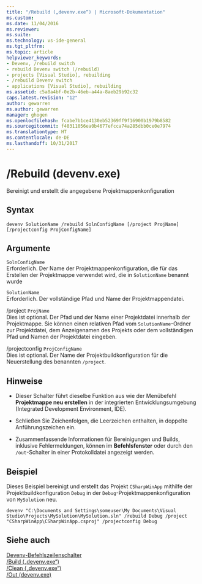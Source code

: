 ```yaml
---
title: "/Rebuild („devenv.exe“) | Microsoft-Dokumentation"
ms.custom: 
ms.date: 11/04/2016
ms.reviewer: 
ms.suite: 
ms.technology: vs-ide-general
ms.tgt_pltfrm: 
ms.topic: article
helpviewer_keywords:
- Devenv, /rebuild switch
- rebuild Devenv switch (/rebuild)
- projects [Visual Studio], rebuilding
- /rebuild Devenv switch
- applications [Visual Studio], rebuilding
ms.assetid: c5a8a4bf-0e2b-46eb-a44a-8aeb29b92c32
caps.latest.revision: "12"
author: gewarren
ms.author: gewarren
manager: ghogen
ms.openlocfilehash: fcabe7b1ce4130eb52369ff9f16900b1979b8582
ms.sourcegitcommit: f40311056ea0b4677efcca74a285dbb0ce0e7974
ms.translationtype: HT
ms.contentlocale: de-DE
ms.lasthandoff: 10/31/2017
---
```

# <a name="rebuild-devenvexe"></a>/Rebuild (devenv.exe)
Bereinigt und erstellt die angegebene Projektmappenkonfiguration  
  
## <a name="syntax"></a>Syntax  
  
```  
devenv SolutionName /rebuild SolnConfigName [/project ProjName] [/projectconfig ProjConfigName]  
```  
  
## <a name="arguments"></a>Argumente  
 `SolnConfigName`  
 Erforderlich. Der Name der Projektmappenkonfiguration, die für das Erstellen der Projektmappe verwendet wird, die in `SolutionName` benannt wurde  
  
 `SolutionName`  
 Erforderlich. Der vollständige Pfad und Name der Projektmappendatei.  
  
 /project `ProjName`  
 Dies ist optional. Der Pfad und der Name einer Projektdatei innerhalb der Projektmappe. Sie können einen relativen Pfad vom `SolutionName`-Ordner zur Projektdatei, dem Anzeigenamen des Projekts oder dem vollständigen Pfad und Namen der Projektdatei eingeben.  
  
 /projectconfig `ProjConfigName`  
 Dies ist optional. Der Name der Projektbuildkonfiguration für die Neuerstellung des benannten `/project`.  
  
## <a name="remarks"></a>Hinweise  
  
-   Dieser Schalter führt dieselbe Funktion aus wie der Menübefehl **Projektmappe neu erstellen** in der integrierten Entwicklungsumgebung (Integrated Development Environment, IDE).  
  
-   Schließen Sie Zeichenfolgen, die Leerzeichen enthalten, in doppelte Anführungszeichen ein.  
  
-   Zusammenfassende Informationen für Bereinigungen und Builds, inklusive Fehlermeldungen, können im **Befehlsfenster** oder durch den `/out`-Schalter in einer Protokolldatei angezeigt werden.  
  
## <a name="example"></a>Beispiel  
 Dieses Beispiel bereinigt und erstellt das Projekt `CSharpWinApp` mithilfe der Projektbuildkonfiguration `Debug` in der `Debug`-Projektmappenkonfiguration von `MySolution` neu.  
  
```  
devenv "C:\Documents and Settings\someuser\My Documents\Visual Studio\Projects\MySolution\MySolution.sln" /rebuild Debug /project "CSharpWinApp\CSharpWinApp.csproj" /projectconfig Debug   
```  
  
## <a name="see-also"></a>Siehe auch  
 [Devenv-Befehlszeilenschalter](../../ide/reference/devenv-command-line-switches.md)   
 [/Build („devenv.exe“)](../../ide/reference/build-devenv-exe.md)   
 [/Clean („devenv.exe“)](../../ide/reference/clean-devenv-exe.md)   
 [/Out (devenv.exe)](../../ide/reference/out-devenv-exe.md)